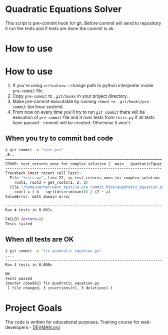 # Quadratic Equations Solver

This script is pre-commit hook for git. Before commit will send to repository it run the tests and if tests are done the commit is ok.

# How to use

# How to use

1. If you're using `virtualenv` - change path to python interpreter inside `pre-commit` file.
2. Copy `pre-commit` to `.git/hooks` in your project directory.
3. Make pre-commit executable by running `chmod +x .git/hooks/pre-commit` (on linux system)
4. From now on every time you'll try to run `git commit` there will be execution of `pre-commit` file and it runs tests from `tests.py`
If all tests have passed - commit will be created. Otherwise it won't.

## When you try to commit bad code

```bash
$ git commit -m "test pre"
.E..
======================================================================
ERROR: test_returns_none_for_complex_solution (__main__.QuadraticEquationTestCase)
----------------------------------------------------------------------
Traceback (most recent call last):
  File "tests.py", line 22, in test_returns_none_for_complex_solution
    root1, root2 = get_roots(1, 2, 3)
  File "/home/warner/warn_test/14_pre_commit_hook/quadratic_equation.py", line 6, in get_roots
    root1 = (-b - sqrt(discriminant)) / (2 * a)
ValueError: math domain error

----------------------------------------------------------------------
Ran 4 tests in 0.001s

FAILED (errors=1)
Tests failed
```

## When all tests are OK
```bash
$ git commit -m "fix quadratic_equation.py"
....
----------------------------------------------------------------------
Ran 4 tests in 0.000s

OK
Tests passed
[master cdaad92] fix quadratic_equation.py
 1 file changed, 3 insertions(+), 3 deletions(-)
```

# Project Goals

The code is written for educational purposes. Training course for web-developers - [DEVMAN.org](https://devman.org)
